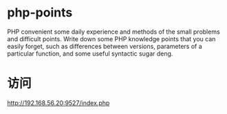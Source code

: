# php-points
PHP convenient some daily experience and methods 
of the small problems and difficult points.
Write down some PHP knowledge points that you 
can easily forget, such as differences between 
versions, parameters of a particular function, 
and some useful syntactic sugar deng.
# 访问
http://192.168.56.20:9527/index.php